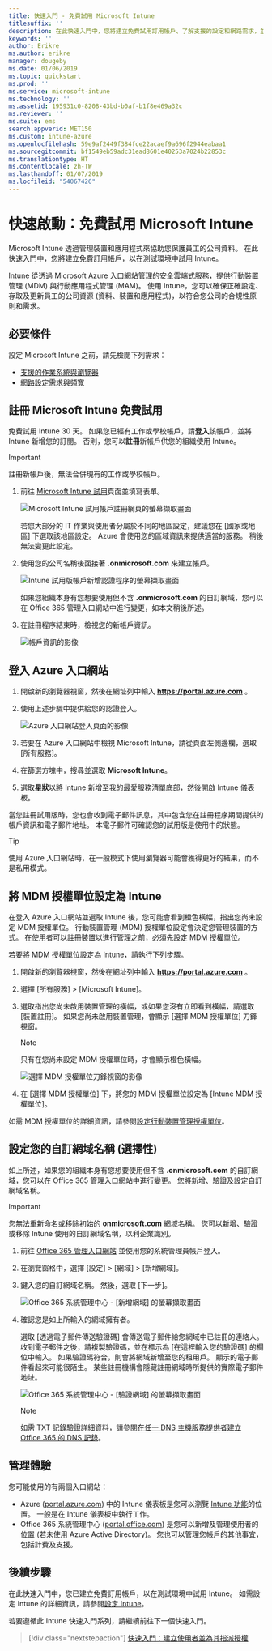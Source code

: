 ```yaml
---
title: 快速入門 - 免費試用 Microsoft Intune
titlesuffix: ''
description: 在此快速入門中，您將建立免費試用訂用帳戶、了解支援的設定和網路需求，並選擇性地設定您的網域名稱。
keywords: ''
author: Erikre
ms.author: erikre
manager: dougeby
ms.date: 01/06/2019
ms.topic: quickstart
ms.prod: ''
ms.service: microsoft-intune
ms.technology: ''
ms.assetid: 195931c0-8208-43bd-b0af-b1f8e469a32c
ms.reviewer: ''
ms.suite: ems
search.appverid: MET150
ms.custom: intune-azure
ms.openlocfilehash: 59e9af2449f384fce22acaef9a696f2944eabaa1
ms.sourcegitcommit: bf1549eb59adc31ead8601e40253a7024b22853c
ms.translationtype: HT
ms.contentlocale: zh-TW
ms.lasthandoff: 01/07/2019
ms.locfileid: "54067426"
---
```

# <a name="quickstart-try-microsoft-intune-for-free"></a>快速啟動：免費試用 Microsoft Intune 

Microsoft Intune 透過管理裝置和應用程式來協助您保護員工的公司資料。 在此快速入門中，您將建立免費訂用帳戶，以在測試環境中試用 Intune。

Intune 從透過 Microsoft Azure 入口網站管理的安全雲端式服務，提供行動裝置管理 (MDM) 與行動應用程式管理 (MAM)。 使用 Intune，您可以確保正確設定、存取及更新員工的公司資源 (資料、裝置和應用程式)，以符合您公司的合規性原則和需求。 

## <a name="prerequisites"></a>必要條件
設定 Microsoft Intune 之前，請先檢閱下列需求：

   - [支援的作業系統與瀏覽器](supported-devices-browsers.md) 
   - [網路設定需求與頻寬](network-bandwidth-use.md)

## <a name="sign-up-for-a-microsoft-intune-free-trial"></a>註冊 Microsoft Intune 免費試用

免費試用 Intune 30 天。 如果您已經有工作或學校帳戶，請**登入**該帳戶，並將 Intune 新增您的訂閱。 否則，您可以**註冊**新帳戶供您的組織使用 Intune。

> [!IMPORTANT]
> 註冊新帳戶後，無法合併現有的工作或學校帳戶。

1. 前往 [Microsoft Intune 試用](https://go.microsoft.com/fwlink/?linkid=2019088)頁面並填寫表單。

    ![Microsoft Intune 試用帳戶註冊網頁的螢幕擷取畫面](./media/account-sign-up-site-full-browser.png)

    若您大部分的 IT 作業與使用者分屬於不同的地區設定，建議您在 [國家或地區] 下選取該地區設定。 Azure 會使用您的區域資訊來提供適當的服務。 稍後無法變更此設定。

2. 使用您的公司名稱後面接著 **.onmicrosoft.com** 來建立帳戶。 

    ![Intune 試用版帳戶新增認證程序的螢幕擷取畫面](./media/account-sign-up-site-user-id.png)

    如果您組織本身有您想要使用但不含 **.onmicrosoft.com** 的自訂網域，您可以在 Office 365 管理入口網站中進行變更，如本文稍後所述。

3. 在註冊程序結束時，檢視您的新帳戶資訊。

    ![帳戶資訊的影像](./media/intune-end-of-sign-up-process.png) 

## <a name="sign-in-to-the-azure-portal"></a>登入 Azure 入口網站

1. 開啟新的瀏覽器視窗，然後在網址列中輸入 **https://portal.azure.com** 。 
2. 使用上述步驟中提供給您的認證登入。

    ![Azure 入口網站登入頁面的影像](./media/azure-portal-signin.png)

3. 若要在 Azure 入口網站中檢視 Microsoft Intune，請從頁面左側邊欄，選取 [所有服務]。
4. 在篩選方塊中，搜尋並選取 **Microsoft Intune**。
5. 選取**星狀**以將 Intune 新增至我的最愛服務清單底部，然後開啟 Intune 儀表板。

當您註冊試用版時，您也會收到電子郵件訊息，其中包含您在註冊程序期間提供的帳戶資訊和電子郵件地址。 本電子郵件可確認您的試用版是使用中的狀態。

> [!TIP]
> 使用 Azure 入口網站時，在一般模式下使用瀏覽器可能會獲得更好的結果，而不是私用模式。

## <a name="set-the-mdm-authority-to-intune"></a>將 MDM 授權單位設定為 Intune

在登入 Azure 入口網站並選取 Intune 後，您可能會看到橙色橫幅，指出您尚未設定 MDM 授權單位。 行動裝置管理 (MDM) 授權單位設定會決定您管理裝置的方式。 在使用者可以註冊裝置以進行管理之前，必須先設定 MDM 授權單位。

若要將 MDM 授權單位設定為 Intune，請執行下列步驟。

1. 開啟新的瀏覽器視窗，然後在網址列中輸入 **https://portal.azure.com** 。 
2. 選擇 [所有服務] > [Microsoft Intune]。
3. 選取指出您尚未啟用裝置管理的橫幅，或如果您沒有立即看到橫幅，請選取 [裝置註冊]。 如果您尚未啟用裝置管理，會顯示 [選擇 MDM 授權單位] 刀鋒視窗。

    > [!NOTE]
    > 只有在您尚未設定 MDM 授權單位時，才會顯示橙色橫幅。

    ![選擇 MDM 授權單位刀鋒視窗的影像](./media/choose-mdm-authority.png) 

4. 在 [選擇 MDM 授權單位] 下，將您的 MDM 授權單位設定為 [Intune MDM 授權單位]。

如需 MDM 授權單位的詳細資訊，請參閱[設定行動裝置管理授權單位](mdm-authority-set.md)。

## <a name="configure-your-custom-domain-name-optional"></a>設定您的自訂網域名稱 (選擇性)

如上所述，如果您的組織本身有您想要使用但不含 **.onmicrosoft.com** 的自訂網域，您可以在 Office 365 管理入口網站中進行變更。 您將新增、驗證及設定自訂網域名稱。  

> [!IMPORTANT]
> 您無法重新命名或移除初始的 **onmicrosoft.com** 網域名稱。 您可以新增、驗證或移除 Intune 使用的自訂網域名稱，以利企業識別。

1. 前往 [Office 365 管理入口網站](https://portal.office.com/Admin/Default.aspx) 並使用您的系統管理員帳戶登入。

2. 在瀏覽窗格中，選擇 [設定] > [網域] > [新增網域]。

3. 鍵入您的自訂網域名稱。 然後，選取 [下一步]。

   ![Office 365 系統管理中心 - [新增網域] 的螢幕擷取畫面](./media/domain-custom-add.png)

4. 確認您是如上所輸入的網域擁有者。 
    
    選取 [透過電子郵件傳送驗證碼] 會傳送電子郵件給您網域中已註冊的連絡人。 收到電子郵件之後，請複製驗證碼，並在標示為 [在這裡輸入您的驗證碼]  的欄位中輸入。 如果驗證碼符合，則會將網域新增至您的租用戶。 顯示的電子郵件看起來可能很陌生。 某些註冊機構會隱藏註冊網域時所提供的實際電子郵件地址。

   ![Office 365 系統管理中心 - [驗證網域] 的螢幕擷取畫面](./media/domain-custom-verify.png)

   > [!NOTE]
   > 如需 TXT 記錄驗證詳細資料，請參閱[在任一 DNS 主機服務提供者建立 Office 365 的 DNS 記錄](https://support.office.com/article/Create-DNS-records-at-any-DNS-hosting-provider-for-Office-365-7B7B075D-79F9-4E37-8A9E-FB60C1D95166)。

## <a name="admin-experiences"></a>管理體驗

您可能使用的有兩個入口網站：
- Azure ([portal.azure.com](https://portal.azure.com)) 中的 Intune 儀表板是您可以瀏覽 [Intune 功能](what-is-intune.md)的位置。 一般是在 Intune 儀表板中執行工作。
- Office 365 系統管理中心 ([portal.office.com](https://portal.office.com)) 是您可以新增及管理使用者的位置 (若未使用 Azure Active Directory)。 您也可以管理您帳戶的其他事宜，包括計費及支援。

## <a name="next-steps"></a>後續步驟

在此快速入門中，您已建立免費訂用帳戶，以在測試環境中試用 Intune。 如需設定 Intune 的詳細資訊，請參閱[設定 Intune](setup-steps.md)。

若要遵循此 Intune 快速入門系列，請繼續前往下一個快速入門。

> [!div class="nextstepaction"]
> [快速入門：建立使用者並為其指派授權](quickstart-create-user.md)
